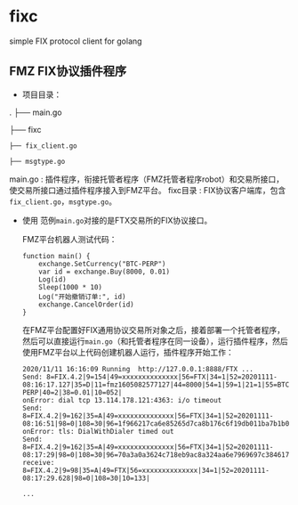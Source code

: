 # fixc
simple FIX protocol client for golang

## FMZ FIX协议插件程序

- 项目目录：

.
├── main.go

├── fixc

    ├── fix_client.go

    ├── msgtype.go
    


  
  main.go : 插件程序，衔接托管者程序（FMZ托管者程序robot）和交易所接口，使交易所接口通过插件程序接入到FMZ平台。
  fixc目录 : FIX协议客户端库，包含```fix_client.go```，```msgtype.go```。

- 使用
  范例```main.go```对接的是FTX交易所的FIX协议接口。

  FMZ平台机器人测试代码：
  ```
  function main() {
      exchange.SetCurrency("BTC-PERP")
      var id = exchange.Buy(8000, 0.01)
      Log(id)
      Sleep(1000 * 10)
      Log("开始撤销订单:", id)
      exchange.CancelOrder(id)
  }
  ```

  在FMZ平台配置好FIX通用协议交易所对象之后，接着部署一个托管者程序，然后可以直接运行```main.go```（和托管者程序在同一设备），运行插件程序，然后使用FMZ平台以上代码创建机器人运行，插件程序开始工作：

  ```
  2020/11/11 16:16:09 Running  http://127.0.0.1:8888/FTX ...
  Send: 8=FIX.4.2|9=154|49=xxxxxxxxxxxxxx|56=FTX|34=1|52=20201111-08:16:17.127|35=D|11=fmz1605082577127|44=8000|54=1|59=1|21=1|55=BTC-PERP|40=2|38=0.01|10=052|
  onError: dial tcp 13.114.178.121:4363: i/o timeout
  Send: 8=FIX.4.2|9=162|35=A|49=xxxxxxxxxxxxxx|56=FTX|34=1|52=20201111-08:16:51|98=0|108=30|96=1f966217ca6e85265d7ca8b176c6f19db011ba7b1b088cbb8d0ea49073f16df0|10=051|
  onError: tls: DialWithDialer timed out
  Send: 8=FIX.4.2|9=162|35=A|49=xxxxxxxxxxxxxx|56=FTX|34=1|52=20201111-08:17:29|98=0|108=30|96=70a3a0a3624c718eb9ac8a324aa6e7969697c384617d3cdec24fd6de91e7dc28|10=079|
  receive: 8=FIX.4.2|9=98|35=A|49=FTX|56=xxxxxxxxxxxxxx|34=1|52=20201111-08:17:29.628|98=0|108=30|10=133|

  ...
  ```

  


